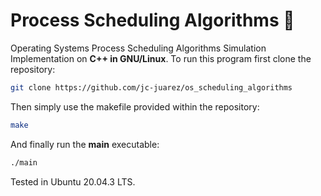 # Process Scheduling Algorithms 🧶

Operating Systems Process Scheduling Algorithms Simulation Implementation on **C++ in GNU/Linux**. To run this program first clone the repository:

```bash
git clone https://github.com/jc-juarez/os_scheduling_algorithms
```

Then simply use the makefile provided within the repository:

```bash
make
```

And finally run the **main** executable:

```bash
./main
```

Tested in Ubuntu 20.04.3 LTS.
